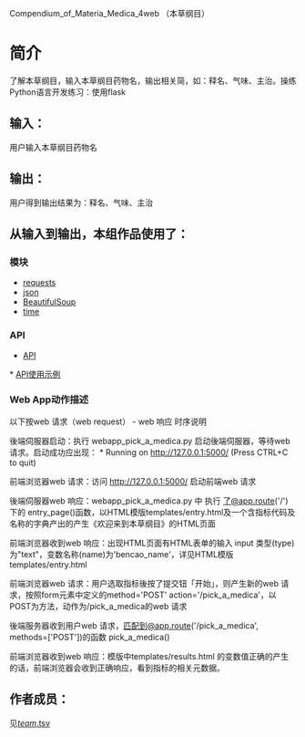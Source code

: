 ﻿Compendium_of_Materia_Medica_4web （本草纲目） 

# 简介 
了解本草纲目，输入本草纲目药物名，输出相关简，如：释名、气味、主治。操练Python语言开发练习：使用flask



## 输入：
用户输入本草纲目药物名
## 输出：
用户得到输出结果为：释名、气味、主治
## 从输入到输出，本组作品使用了：
### 模块
* [requests](http://docs.python-requests.org/zh_CN/latest/user/quickstart.html#id2)
* [json](http://www.runoob.com/python/python-json.html)
* [BeautifulSoup](https://www.crummy.com/software/BeautifulSoup/bs4/doc/index.zh.html)
* [time](https://docs.python.org/3/library/time.html)
### API
* [API](http://api.jisuapi.com/bencao/detail?appkey=bdc8ee0bb0227112&detailid=1&isdetailed=1)

* [API使用示例](https://www.jisuapi.com/api/bencao/)
### Web App动作描述

以下按web 请求（web request） - web 响应 时序说明

後端伺服器启动：执行 webapp_pick_a_medica.py 启动後端伺服器，等待web 请求。启动成功应出现： * Running on http://127.0.0.1:5000/ (Press CTRL+C to quit)

前端浏览器web 请求：访问 http://127.0.0.1:5000/ 启动前端web 请求

後端伺服器web 响应：webapp_pick_a_medica.py 中 执行 了@app.route('/') 下的 entry_page()函数，以HTML模版templates/entry.html及一个含指标代码及名称的字典产出的产生《欢迎来到本草纲目》的HTML页面

前端浏览器收到web 响应：出现HTML页面有HTML表单的输入 input 类型(type) 为"text"，变数名称(name)为'bencao_name'，详见HTML模版templates/entry.html

前端浏览器web 请求：用户选取指标後按了提交钮「开始」，则产生新的web 请求，按照form元素中定义的method='POST' action='/pick_a_medica'，以POST为方法，动作为/pick_a_medica的web 请求

後端服务器收到用户web 请求，匹配到@app.route('/pick_a_medica', methods=['POST'])的函数 pick_a_medica()

前端浏览器收到web 响应：模版中templates/results.html 的变数值正确的产生的话，前端浏览器会收到正确响应，看到指标的相关元数据。
## 作者成员：
见[_team_.tsv](_team_/_team_.tsv)

